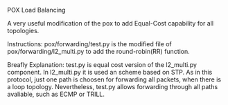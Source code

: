 POX Load Balancing 

A very useful modification of the pox to add Equal-Cost capability for all topologies.

Instructions:
pox/forwarding/test.py is the modified file of pox/forwarding/l2_multi.py to add the round-robin(RR) function.

Breafly Explanation: 
test.py is equal cost version of the l2_multi.py component. In l2_multi.py it is used an scheme based on STP. As in this protocol, just one path is choosen for forwarding all packets, when there is a loop topology. Nevertheless, test.py allows forwarding through all paths avaliable, such as ECMP or TRILL.


